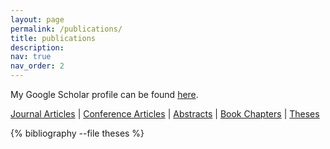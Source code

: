 ```yaml
---
layout: page
permalink: /publications/
title: publications
description:
nav: true
nav_order: 2
---
```


My Google Scholar profile can be found [here](http://scholar.google.nl/citations?user=pKFkfq4AAAAJ).

<a href="#journals">Journal Articles</a> |
<a href="#proc">Conference Articles</a> |
<a href="#abs">Abstracts</a> |
<a href="#book">Book Chapters</a> |
<a href="#theses">Theses</a>

<div class="publications">

<div id="theses"></div>
{% bibliography --file theses %}

</div>

